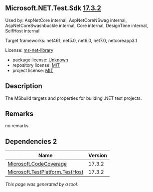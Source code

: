 Microsoft.NET.Test.Sdk [17.3.2](https://www.nuget.org/packages/Microsoft.NET.Test.Sdk/17.3.2)
--------------------

Used by: AspNetCore internal, AspNetCoreNSwag internal, AspNetCoreSwashbuckle internal, Core internal, DesignTime internal, SelfHost internal

Target frameworks: net461, net5.0, net6.0, net7.0, netcoreapp3.1

License: [ms-net-library](../../../../licenses/ms-net-library) 

- package license: [Unknown]() 
- repository license: [MIT](https://github.com/microsoft/vstest) 
- project license: [MIT](https://github.com/microsoft/vstest/) 

Description
-----------
The MSbuild targets and properties for building .NET test projects.

Remarks
-----------
no remarks


Dependencies 2
-----------

|Name|Version|
|----------|:----|
|[Microsoft.CodeCoverage](../../../../packages/nuget.org/microsoft.codecoverage/17.3.2)|17.3.2|
|[Microsoft.TestPlatform.TestHost](../../../../packages/nuget.org/microsoft.testplatform.testhost/17.3.2)|17.3.2|

*This page was generated by a tool.*